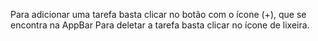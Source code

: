 Para adicionar uma tarefa basta clicar no botão com o ícone (+), que se encontra na AppBar
Para deletar a tarefa basta clicar no ícone de lixeira.
